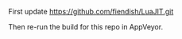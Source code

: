 First update https://github.com/fiendish/LuaJIT.git

Then re-run the build for this repo in AppVeyor.
